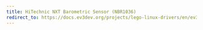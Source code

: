 ```yaml
---
title: HiTechnic NXT Barometric Sensor (NBR1036)
redirect_to: https://docs.ev3dev.org/projects/lego-linux-drivers/en/ev3dev-jessie/sensor_data.html#ht-nxt-barometric
---
```

